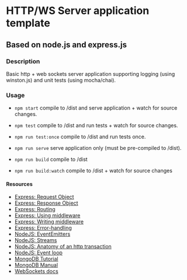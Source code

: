 
# HTTP/WS Server application template
## Based on node.js and express.js

### Description
Basic http + web sockets server application supporting logging (using winston.js) and unit tests (using mocha/chai).

### Usage

* ```npm start``` compile to /dist and serve application + watch for source changes.

* ```npm test``` compile to /dist and run tests + watch for source changes.

* ```npm run test:once``` compile to /dist and run tests once.

* ```npm run serve``` serve application only (must be pre-compiled to /dist).

* ```npm run build``` compile to /dist

* ```npm run build:watch``` compile to /dist + watch for source changes

#### Resources
* [Express: Request Object](https://expressjs.com/en/4x/api.html#req)
* [Express: Response Object](https://expressjs.com/en/4x/api.html#res)
* [Express: Routing](https://expressjs.com/en/guide/routing.html)
* [Express: Using middleware](https://expressjs.com/en/guide/using-middleware.html)
* [Express: Writing middleware](https://expressjs.com/en/guide/writing-middleware.html)
* [Express: Error-handling](https://expressjs.com/en/guide/error-handling.html)
* [NodeJS: EventEmitters](https://nodejs.org/api/events.html)
* [NodeJS: Streams](https://nodejs.org/api/stream.html)
* [NodeJS: Anatomy of an http transaction](https://nodejs.org/en/docs/guides/anatomy-of-an-http-transaction/)
* [NodeJS: Event loop](https://nodejs.org/en/docs/guides/event-loop-timers-and-nexttick/)
* [MongoDB Tutorial](https://www.tutorialspoint.com/mongodb/index.htm)
* [MongoDB Manual](https://docs.mongodb.com/manual/crud/)
* [WebSockets docs](https://github.com/websockets/ws)

